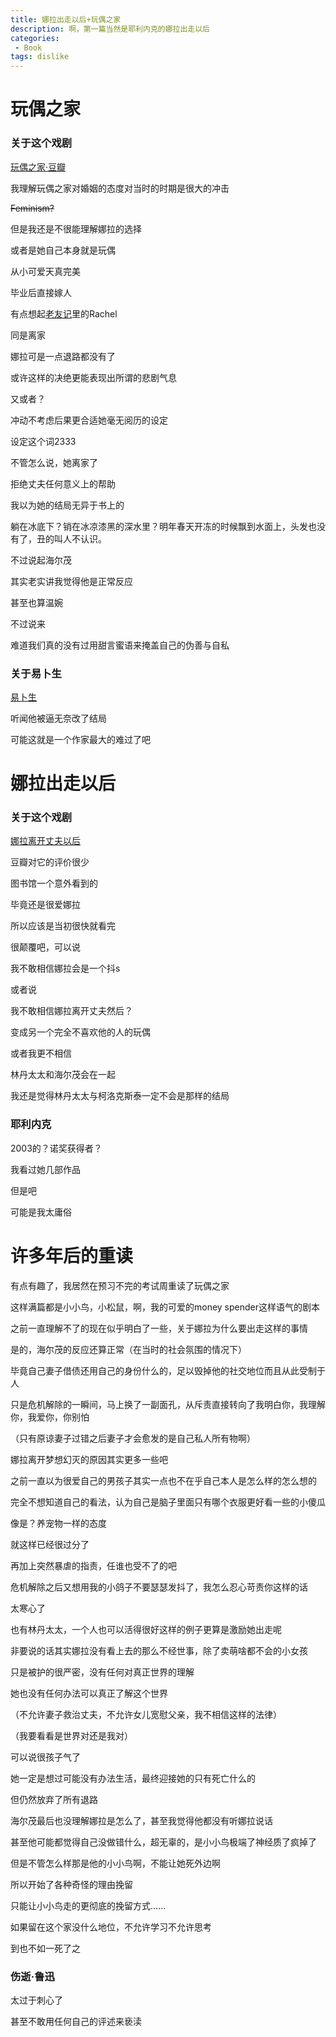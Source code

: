```yaml
---
title: 娜拉出走以后+玩偶之家
description: 啊，第一篇当然是耶利内克的娜拉出走以后
categories:
 - Book
tags: dislike
---
```


# 玩偶之家

### 关于这个戏剧

[玩偶之家·豆瓣](https://book.douban.com/subject/1373788/)

我理解玩偶之家对婚姻的态度对当时的时期是很大的冲击

~~Feminism?~~

但是我还是不很能理解娜拉的选择

或者是她自己本身就是玩偶

从小可爱天真完美

毕业后直接嫁人

有点想起[老友记](https://www.douban.com/tag/%E8%80%81%E5%8F%8B%E8%AE%B0/)里的Rachel

同是离家

娜拉可是一点退路都没有了

或许这样的决绝更能表现出所谓的悲剧气息

又或者？

冲动不考虑后果更合适她毫无阅历的设定

设定这个词2333

不管怎么说，她离家了

拒绝丈夫任何意义上的帮助

我以为她的结局无异于书上的

躺在冰底下？销在冰凉漆黑的深水里？明年春天开冻的时候飘到水面上，头发也没有了，丑的叫人不认识。

不过说起海尔茂

其实老实讲我觉得他是正常反应

甚至也算温婉

不过说来

难道我们真的没有过用甜言蜜语来掩盖自己的伪善与自私

### 关于易卜生

[易卜生](https://zh.wikipedia.org/wiki/%E4%BA%A8%E9%87%8C%E5%85%8B%C2%B7%E6%98%93%E5%8D%9C%E7%94%9F)

听闻他被逼无奈改了结局

可能这就是一个作家最大的难过了吧

# 娜拉出走以后

### 关于这个戏剧

[娜拉离开丈夫以后](https://book.douban.com/subject/1430079/)

豆瓣对它的评价很少

图书馆一个意外看到的

毕竟还是很爱娜拉

所以应该是当初很快就看完

很颠覆吧，可以说

我不敢相信娜拉会是一个抖s

或者说

我不敢相信娜拉离开丈夫然后？

变成另一个完全不喜欢他的人的玩偶

或者我更不相信

林丹太太和海尔茂会在一起

我还是觉得林丹太太与柯洛克斯泰一定不会是那样的结局

### 耶利内克

2003的？诺奖获得者？

我看过她几部作品

但是吧

可能是我太庸俗

# 许多年后的重读

有点有趣了，我居然在预习不完的考试周重读了玩偶之家

这样满篇都是小小鸟，小松鼠，啊，我的可爱的money spender这样语气的剧本

之前一直理解不了的现在似乎明白了一些，关于娜拉为什么要出走这样的事情

是的，海尔茂的反应还算正常（在当时的社会氛围的情况下）

毕竟自己妻子借债还用自己的身份什么的，足以毁掉他的社交地位而且从此受制于人

只是危机解除的一瞬间，马上换了一副面孔，从斥责直接转向了我明白你，我理解你，我爱你，你别怕

（只有原谅妻子过错之后妻子才会愈发的是自己私人所有物啊）

娜拉离开梦想幻灭的原因其实更多一些吧

之前一直以为很爱自己的男孩子其实一点也不在乎自己本人是怎么样的怎么想的

完全不想知道自己的看法，认为自己是脑子里面只有哪个衣服更好看一些的小傻瓜

像是？养宠物一样的态度

就这样已经很过分了

再加上突然暴虐的指责，任谁也受不了的吧

危机解除之后又想用我的小鸽子不要瑟瑟发抖了，我怎么忍心苛责你这样的话

太寒心了

也有林丹太太，一个人也可以活得很好这样的例子更算是激励她出走呢

非要说的话其实娜拉没有看上去的那么不经世事，除了卖萌啥都不会的小女孩

只是被护的很严密，没有任何对真正世界的理解

她也没有任何办法可以真正了解这个世界

（不允许妻子救治丈夫，不允许女儿宽慰父亲，我不相信这样的法律）

（我要看看是世界对还是我对）

可以说很孩子气了

她一定是想过可能没有办法生活，最终迎接她的只有死亡什么的

但仍然放弃了所有退路

海尔茂最后也没理解娜拉是怎么了，甚至我觉得他都没有听娜拉说话

甚至他可能都觉得自己没做错什么，超无辜的，是小小鸟极端了神经质了疯掉了



但是不管怎么样那是他的小小鸟啊，不能让她死外边啊

所以开始了各种奇怪的理由挽留

只能让小小鸟走的更彻底的挽留方式......

如果留在这个家没什么地位，不允许学习不允许思考

到也不如一死了之

### 伤逝·鲁迅

太过于刺心了

甚至不敢用任何自己的评述来亵渎